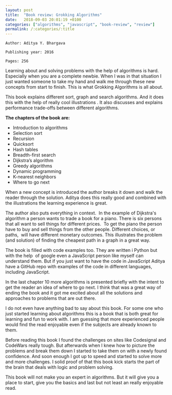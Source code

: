 ```yaml
---
layout: post
title:  "Book review: Grokking Algorithms"
date:   2018-09-03 20:01:19 +0100
categories: ["algorithms", "javascript", "book-review", "review"]
permalink: /:categories/:title
---
```

  
```
Author: Aditya Y. Bhargava

Publishing year: 2016

Pages: 256
```
Learning about and solving problems with the help of algorithms is hard. Especially when you are a complete newbie. When I was in that situation I just wanted someone to take my hand and walk me through these new concepts from start to finish. This is what Grokking Algorithms is all about.

This book explains different sort, graph and search algorithms. And it does this with the help of really cool illustrations . It also discusses and explains performance trade-offs between different algorithms.

**The chapters of the book are:**

* Introduction to algorithms
* Selection sort
* Recursion
* Quicksort
* Hash tables
* Breadth-first search
* Dijkstra’s algorithm
* Greedy algorithms
* Dynamic programming
* K-nearest neighbors
* Where to go next

When a new concept is introduced the author breaks it down and walk the reader through the solution. Aditya does this really good and combined with the illustrations the learning experience is great.

The author also puts everything in context.  In the example of Dijkstra's algorithm a person wants to trade a book for a piano. There is six persons that all want to sell things for different prices.  To get the piano the person have to buy and sell things from the other people. Different choices, or paths,  will have different monetary outcomes. This illustrates the problem (and solution) of finding the cheapest path in a graph in a great way.


The book is filled with code examples too. They are written i Python but with the help  of google even a JavaScript person like myself can understand them. But if you just want to have the code in JavaScript Aditya have a GitHub repo with examples of the code in different languages, including JavaScript.

In the last chapter 10 more algorithms is presented briefly with the intent to get the reader an idea of where to go next. I think that was a great way of ending the book and it got me excited about all the solutions and approaches to problems that are out there.

I do not even have anything bad to say about this book. For some one who just started learning about algorithms this is a book that is both great for learning and fun to work with. I am guessing that more experienced people would find the read enjoyable even if the subjects are already known to them.

Before reading this book I found the challenges on sites like Codesignal and CodeWars really tough. But afterwards when I knew how to picture the problems and break them down I started to take them on with a newly found confidence. And soon enough I got up to speed and started to solve more and more challenges. I solid proof of that this book kick starts the part of the brain that deals with logic and problem solving.

This book will not make you an expert in algorithms. But it will give you a place to start, give you the basics and last but not least an really enjoyable read.